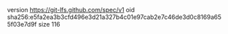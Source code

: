version https://git-lfs.github.com/spec/v1
oid sha256:e5fa2ea3b3cfd496e3d21a327b4c01e97cab2e7c46de3d0c8169a655f03e7d9f
size 116
